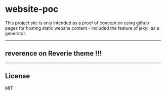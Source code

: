 # website-poc

This project site is only intended as a proof of concept on using github pages for hosting static website content - included the feature of jekyll as a generator.

---

## reverence on Reverie theme !!!

---

## License

MIT
